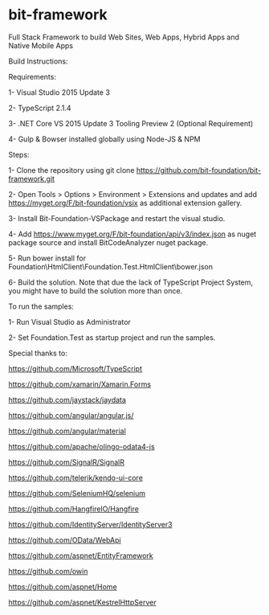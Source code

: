# bit-framework
Full Stack Framework to build Web Sites, Web Apps, Hybrid Apps and Native Mobile Apps

Build Instructions:

Requirements: 

  1- Visual Studio 2015 Update 3
  
  2- TypeScript 2.1.4
  
  3- .NET Core VS 2015 Update 3 Tooling Preview 2 (Optional Requirement)
  
  4- Gulp & Bowser installed globally using Node-JS & NPM
  
Steps:

  1- Clone the repository using git clone https://github.com/bit-foundation/bit-framework.git
  
  2- Open Tools > Options > Environment > Extensions and updates and add https://myget.org/F/bit-foundation/vsix as additional extension gallery.
  
  3- Install Bit-Foundation-VSPackage and restart the visual studio.
  
  4- Add https://www.myget.org/F/bit-foundation/api/v3/index.json as nuget package source and install BitCodeAnalyzer nuget package.
  
  5- Run bower install for Foundation\HtmlClient\Foundation.Test.HtmlClient\bower.json
  
  6- Build the solution. Note that due the lack of TypeScript Project System, you might have to build the solution more than once.
 
To run the samples:

  1- Run Visual Studio as Administrator
    
  2- Set Foundation.Test as startup project and run the samples.

Special thanks to:

https://github.com/Microsoft/TypeScript

https://github.com/xamarin/Xamarin.Forms

https://github.com/jaystack/jaydata

https://github.com/angular/angular.js/

https://github.com/angular/material

https://github.com/apache/olingo-odata4-js

https://github.com/SignalR/SignalR

https://github.com/telerik/kendo-ui-core

https://github.com/SeleniumHQ/selenium

https://github.com/HangfireIO/Hangfire

https://github.com/IdentityServer/IdentityServer3

https://github.com/OData/WebApi

https://github.com/aspnet/EntityFramework

https://github.com/owin

https://github.com/aspnet/Home

https://github.com/aspnet/KestrelHttpServer
